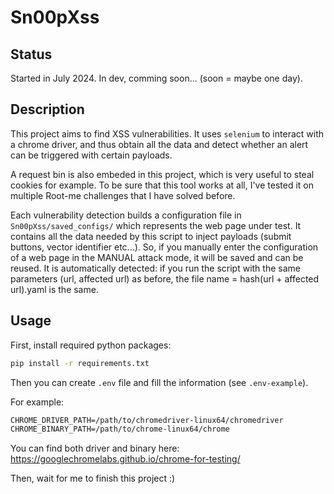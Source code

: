 # Sn00pXss

## Status
Started in July 2024.
In dev, comming soon... (soon = maybe one day).

## Description
This project aims to find XSS vulnerabilities. It uses `selenium` to interact with a chrome driver, and thus obtain all the data and detect whether an alert can be triggered with certain payloads. 

A request bin is also embeded in this project, which is very useful to steal cookies for example. To be sure that this tool works at all, I've tested it on multiple Root-me challenges that I have solved before.

Each vulnerability detection builds a configuration file in `Sn00pXss/saved_configs/` which represents the web page under test. It contains all the data needed by this script to inject payloads (submit buttons, vector identifier etc...). So, if you manually enter the configuration of a web page in the MANUAL attack mode, it will be saved and can be reused. It is automatically detected: if you run the script with the same parameters (url, affected url) as before, the file name = hash(url + affected url).yaml is the same.


## Usage
First, install required python packages:
```bash
pip install -r requirements.txt
```

Then you can create `.env` file and fill the information (see `.env-example`).

For example:
```txt
CHROME_DRIVER_PATH=/path/to/chromedriver-linux64/chromedriver
CHROME_BINARY_PATH=/path/to/chrome-linux64/chrome
```

You can find both driver and binary here:
https://googlechromelabs.github.io/chrome-for-testing/

Then, wait for me to finish this project :)
